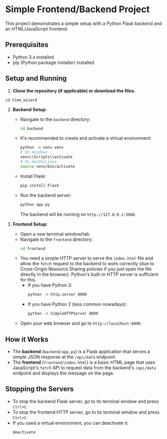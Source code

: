# Simple Frontend/Backend Project

This project demonstrates a simple setup with a Python Flask backend and an HTML/JavaScript frontend.

## Prerequisites

- Python 3.x installed
- pip (Python package installer) installed

## Setup and Running

1.  **Clone the repository (if applicable) or download the files.**

```git clone https://github.com/itssemen/time_wizard
cd time_wizard
```

2.  **Backend Setup:**
    *   Navigate to the `backend` directory:
        ```bash
        cd backend
        ```
    *   It's recommended to create and activate a virtual environment:
        ```bash
        python -m venv venv
        # On Windows
        venv\\Scripts\\activate
        # On macOS/Linux
        source venv/bin/activate
        ```
    *   Install Flask:
        ```bash
        pip install Flask
        ```
    *   Run the backend server:
        ```bash
        python app.py
        ```
        The backend will be running on `http://127.0.0.1:5000`.

3.  **Frontend Setup:**
    *   Open a new terminal window/tab.
    *   Navigate to the `frontend` directory:
        ```bash
        cd frontend
        ```
    *   You need a simple HTTP server to serve the `index.html` file and allow the `fetch` request to the backend to work correctly (due to Cross-Origin Resource Sharing policies if you just open the file directly in the browser). Python's built-in HTTP server is sufficient for this.
        *   If you have Python 3:
            ```bash
            python -m http.server 8000
            ```
        *   If you have Python 2 (less common nowadays):
            ```bash
            python -m SimpleHTTPServer 8000
            ```
    *   Open your web browser and go to `http://localhost:8000`.

## How it Works

*   The **backend** (`backend/app.py`) is a Flask application that serves a simple JSON response at the `/api/data` endpoint.
*   The **frontend** (`frontend/index.html`) is a basic HTML page that uses JavaScript's `fetch` API to request data from the backend's `/api/data` endpoint and displays the message on the page.

## Stopping the Servers

*   To stop the backend Flask server, go to its terminal window and press `Ctrl+C`.
*   To stop the frontend HTTP server, go to its terminal window and press `Ctrl+C`.
*   If you used a virtual environment, you can deactivate it:
    ```bash
    deactivate
    ```
